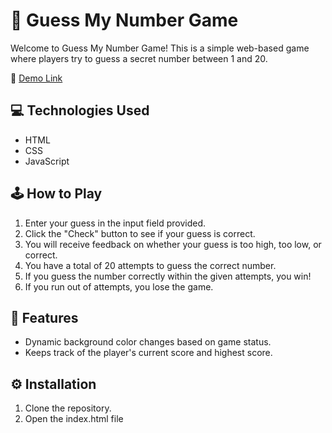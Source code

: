 # 🔢 Guess My Number Game

Welcome to Guess My Number Game! This is a simple web-based game where players try to guess a secret number between 1 and 20.

🔗 [Demo Link](guess-my-number-jsgame.netlify.app)

## 💻 Technologies Used

- HTML
- CSS
- JavaScript


## 🕹️ How to Play

1. Enter your guess in the input field provided.
2. Click the "Check" button to see if your guess is correct.
3. You will receive feedback on whether your guess is too high, too low, or correct.
4. You have a total of 20 attempts to guess the correct number.
5. If you guess the number correctly within the given attempts, you win!
6. If you run out of attempts, you lose the game.

## 🚀 Features

- Dynamic background color changes based on game status.
- Keeps track of the player's current score and highest score.

## ⚙️ Installation

1. Clone the repository.
2. Open the index.html file

